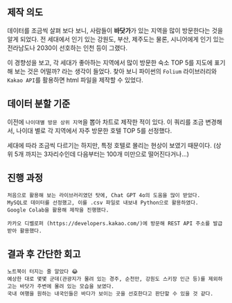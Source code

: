 ## 제작 의도
  데이터를 조금씩 살펴 보다 보니, 사람들이 **바닷가**가 있는 지역을 많이 방문한다는 것을 알게 되었다.
  전 세대에서 인기 있는 강원도, 부산, 제주도는 물론, 시니어에게 인기 있는 전라남도나 2030이 선호하는 인천 등이 그랬다.

  이 경향성을 보고, 각 세대가 좋아하는 지역에서 많이 방문한 숙소 TOP 5를 지도에 표기해 보는 것은 어떨까? 라는 생각이 들었다.
  찾아 보니 파이썬의 `Folium` 라이브러리와 `Kakao API`를 활용하면 html 파일을 제작할 수 있었다.


## 데이터 분할 기준
  이전에 `나이대별 방문 상위 지역`을 뽑아 차트로 제작한 적이 있다.
  이 쿼리를 조금 변경해서, 나이대 별로 각 지역에서 자주 방문한 호텔 TOP 5를 선정했다.

  세대에 따라 조금씩 다르기는 하지만, 특정 호텔로 몰리는 현상이 보였기 때문이다.
  (상위 5개 까지는 3자리수인데 다음부터는 100개 미만으로 떨어진다거나...)

## 진행 과정
    처음으로 활용해 보는 라이브러리였던 탓에, Chat GPT 4o의 도움을 많이 받았다.
    MySQL로 데이터를 선정했고, 이를 .csv 파일로 내보내 Python으로 활용하였다.
    Google Colab을 활용해 제작을 진행했다.
      
    카카오 디벨로퍼 (https://developers.kakao.com/)에 방문해 REST API 주소를 발급받아 활용했다.
    
## 결과 후 간단한 회고
    노트북이 터지는 줄 알았다 😂
    예상한 대로 몇몇 군데(관광지가 몰려 있는 경주, 순천만, 강원도 스키장 인근 등)를 제외하고는 바닷가 주변에 몰려 있는 모습을 보였다.
    국내 여행을 원하는 내국인들은 바다가 보이는 곳을 선호한다고 판단할 수 있을 것 같다.
